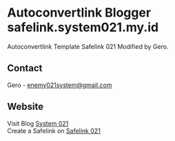 # Autoconvertlink Blogger safelink.system021.my.id

 Autoconvertlink Template Safelink 021 Modified by Gero. 

## Contact

Gero - enemy021system@gmail.com

## Website

Visit Blog <a href="https://www.system021.my.id">System 021</a>
<br>
Create a Safelink on <a href="https://www.system021.my.id">Safelink 021</a>
